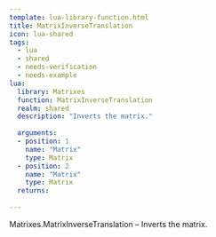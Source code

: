 ```yaml
---
template: lua-library-function.html
title: MatrixInverseTranslation
icon: lua-shared
tags:
  - lua
  - shared
  - needs-verification
  - needs-example
lua:
  library: Matrixes
  function: MatrixInverseTranslation
  realm: shared
  description: "Inverts the matrix."
  
  arguments:
  - position: 1
    name: "Matrix"
    type: Matrix
  - position: 2
    name: "Matrix"
    type: Matrix
  returns:
    
---
```


<div class="lua__search__keywords">
Matrixes.MatrixInverseTranslation &#x2013; Inverts the matrix.
</div>
